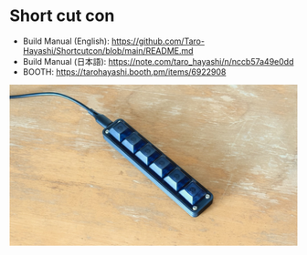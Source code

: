 # Short cut con

- Build Manual (English): https://github.com/Taro-Hayashi/Shortcutcon/blob/main/README.md
- Build Manual (日本語): https://note.com/taro_hayashi/n/nccb57a49e0dd
- BOOTH: https://tarohayashi.booth.pm/items/6922908

![](https://github.com/Taro-Hayashi/Shortcutcon/blob/main/img/IMG_2699.jpg)
